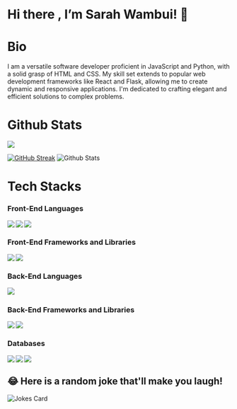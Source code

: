  # Hi there , I’m Sarah Wambui! 👋
<!--- place image link here --->
# Bio
I am a versatile software developer proficient in JavaScript and Python, with a solid grasp of HTML and CSS. My skill set extends to popular web development frameworks like React and Flask, allowing me to create dynamic and responsive applications. I'm dedicated to crafting elegant and efficient solutions to complex problems.

<!---  --->
# Github Stats
<p><img align="center" src="https://github-readme-stats.vercel.app/api/top-langs/?username=Sarah-Wambui&layout=compact&theme=dark&hide_border=false" /></p>
<a href="https://git.io/streak-stats"><img src="https://github-readme-streak-stats.herokuapp.com?user=Sarah-Wambui&theme=radical" alt="GitHub Streak" /></a>
<img src="https://github-readme-stats.vercel.app/api?username=Sarah-Wambui&theme=radical&show_icons=true" alt="Github Stats"/>

# Tech Stacks
### Front-End Languages
<img src= "https://img.shields.io/badge/html5-%23E34F26.svg?style=for-the-badge&logo=html5&logoColor=white" align="left" />
<img src= "https://img.shields.io/badge/css3-%231572B6.svg?style=for-the-badge&logo=css3&logoColor=white" align="left"/>
<img src="https://img.shields.io/badge/javascript-%23323330.svg?style=for-the-badge&logo=javascript&logoColor=%23F7DF1E" align="left"/><br/>

### Front-End Frameworks and Libraries
<img src="https://img.shields.io/badge/bootstrap-%23563D7C.svg?style=for-the-badge&logo=bootstrap&logoColor=white" align="left"/>
<img src="https://img.shields.io/badge/react-%2320232a.svg?style=for-the-badge&logo=react&logoColor=%2361DAFB" align="left"/><br/>

### Back-End Languages
<img src = "https://img.shields.io/badge/python-%23CC342D.svg?style=for-the-badge&logo=python&logoColor=white" align = "left"/><br/>

### Back-End Frameworks and Libraries
<img src = "https://img.shields.io/badge/flask-%23CC0000.svg?style=for-the-badge&logo=flask&logoColor=white" align = "left"/>
<img src = "https://img.shields.io/badge/django-6DA55F?style=for-the-badge&logo=django&logoColor=white" align = "left"/><br/>

### Databases
<img src="https://img.shields.io/badge/mysql-%2300f.svg?style=for-the-badge&logo=mysql&logoColor=white" align= "left" />
<img src= "https://img.shields.io/badge/postgres-%23316192.svg?style=for-the-badge&logo=postgresql&logoColor=white" align= "left" />
<img src="https://img.shields.io/badge/sqlite-%2307405e.svg?style=for-the-badge&logo=sqlite&logoColor=white" align = "left" /><br/>

## :joy: Here is a random joke that'll make you laugh!
![Jokes Card](https://readme-jokes.vercel.app/api)
